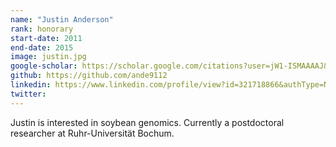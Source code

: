 ```yaml
---
name: "Justin Anderson"
rank: honorary
start-date: 2011
end-date: 2015
image: justin.jpg
google-scholar: https://scholar.google.com/citations?user=jW1-ISMAAAAJ&hl=en
github: https://github.com/ande9112
linkedin: https://www.linkedin.com/profile/view?id=321718866&authType=NAME_SEARCH&authToken=XWqf&locale=en_US&trk=tyah&trkInfo=clickedVertical%3Amynetwork%2Cidx%3A1-1-1%2CtarId%3A1430323700142%2Ctas%3AThomas%20Kono
twitter:
---
```


Justin is interested in soybean genomics. Currently a postdoctoral researcher at Ruhr-Universität Bochum.
